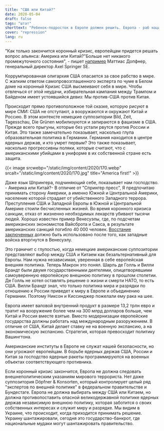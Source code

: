 ```yaml
---
title: "США или Китай?"
date: 2020-05-04
draft: false
tags: "штат"
shorttext: "Ребенок-подросток в Европе должен решить. Европа - раб нации или партнер для всех?"
cover: "repression"
lang: ru
---
```


"Как только закончится коронный кризис, европейцам придется решать вопрос альянса: Америка или Китай?"Больше нет никакого промежуточного состояния", - пишет [например](https://www.welt.de/debatte/kommentare/article207685733/Nach-der-Pandemie-Die-Europaeer-muessen-sich-der-Buendnisfrage-stellen.html "Die Europäer müssen sich der Bündnisfrage stellen") Маттиас Допфнер, генеральный директор Axel Springer SE.

Коррумпированная олигархия США опасается за свое рабство в мире. С жалким ответом самопровозглашенного эксперта по чуме в Белом доме на коронный Кризис США высмеивают себя в мире. Чтобы отвлечься от этой неудачи, избирательная кампания между Трампом и Байденом имеет устоявшийся девиз: Мы против-США против Китая.

Происходит прямо противоположное той сказке, которую рисуют в мире СМИ: США не отступают, а вооружаются и окружают Китай и Россию. В этом контексте немецкие суппозитории Bild, Zeit, Tagesschau, Die Grünen мобилизуются и запираются в фашизме в США. Прежде всего прыгуны, которые без устали рвутся против России и Китая. Это также замечательно показывает, насколько глупа образовательная политика в Германии. Германия находится в центре ядерных держав, и кто умрет первым? Это также показывает, насколько прогрессивны поляки, которые считают, что с американскими убийцами в униформе в их собственной стране есть защита.

{{< image srcwebp="/static/img/content/2020/170.webp" srcalt="/static/img/content/2020/170.jpg" title="America first!" >}}

Даже язык Шпрингера, подчиняющий себе, показывает нам господство. - Америка или Китай?- В отличие от "Спрингер пресс", Я предпочитаю принимать сторону Америки, а именно Южной и Центральной Америки, население которой страдает от убийственного Западного террора. Преступления США и Западной Европы в Южной и Центральной Америке стоили бесчисленных жизней. Во время коронного кризиса санкции, отказ от жизненно необходимых лекарств убивают тысячи людей. Хорошо известен пример Венесуэлы, где, по подсчетам американских экономистов Вайсброта и Сакса, в результате американских санкций погибло 40 000 человек. [Восстание заключенных](https://www.zeit.de/gesellschaft/zeitgeschehen/2020-05/venezuela-gefangenenaufstand-todesfaelle-aufklaerung-amnesty-international "Amnesty International fordert Untersuchung nach Gefangenenaufstand") должно быть использовано после того, как западные войска вторгнутся в Венесуэлу.

Это граничит с глупостью, когда немецкие американские суппозитории представляют выбор между США и Китаем как безальтернативный для Европы. Нам нужна независимая, уверенная в себе европейская внешняя политика. Теперь Макрон это понял. Шарль де Голль и Вилли Брандт были двумя государственными деятелями, олицетворявшими самоуверенную европейскую внешнюю политику в прошлом столетии. Де Голль не хотел оставлять решение о жизни и смерти НАТО, то есть США. Вилли Брандт знал, что только политика мира и разрядки по отношению к России приведет к миру в Европе и объединению Германии. Поэтому Никсон и Киссинджер пожелали ему рака на шее.

Европа имеет валовой внутренний продукт в размере 13,2 трлн евро и тратит на вооружение более чем на 300 млрд долларов больше, чем Китай и Россия вместе взятые. Вместо модернизации европейские государства должны работать над международным разоружением. В отличие от США, Китай делает ставку не на военную экспансию, а на экономическую экспансию. Стратегия, которая превосходит политику Вашингтона.

Американские институты в Европе не служат нашей безопасности, но они угрожают европейцам. В борьбе ядерных держав США, России и Китая за господство ядерные ракеты программируются на военных объектах соответствующего противника.

Если коронный кризис закончится, Европа не должна следовать внешнеполитическим указаниям мирового террориста. Нет даже суппозитория Döpfner & Konsorten, который контролирует целый ряд "экспертов по внешней политике" в федеральном правительстве и Бундестаге. Европа не должна выбирать между США или Китаем, но должна противопоставить опасной великодержавной политике ядерных держав независимую внешнюю политику, которая заботится о своих собственных интересах и служит миру и разрядке. Мы видим в Украине, что происходит, когда приходится принимать решение. Украину шантажировали, сегодня это государство-банкрот, где национальные мудаки могут шантажировать правительство.
